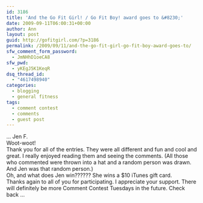```yaml
---
id: 3186
title: 'And the Go Fit Girl! / Go Fit Boy! award goes to &#8230;'
date: 2009-09-11T06:00:31+00:00
author: Ann
layout: post
guid: http://gofitgirl.com/?p=3186
permalink: /2009/09/11/and-the-go-fit-girl-go-fit-boy-award-goes-to/
sfw_comment_form_password:
  - JmNHhD1oeCA8
sfw_pwd:
  - yKEgJ5K1KeqR
dsq_thread_id:
  - "4617498940"
categories:
  - blogging
  - general fitness
tags:
  - comment contest
  - comments
  - guest post
---
```

&#8230; Jen F.  
Woot-woot!  
Thank you for all of the entries. They were all different and fun and cool and great. I really enjoyed reading them and seeing the comments. (All those who commented were thrown into a hat and a random person was drawn. And Jen was that random person.)  
Oh, and what does Jen win?????? She wins a $10 iTunes gift card.  
Thanks again to all of you for participating. I appreciate your support. There will definitely be more Comment Contest Tuesdays in the future. Check back &#8230;